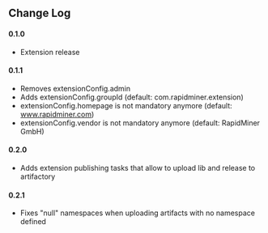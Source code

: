 ## Change Log
#### 0.1.0 
* Extension release
#### 0.1.1
* Removes extensionConfig.admin
* Adds extensionConfig.groupId  (default: com.rapidminer.extension)
* extensionConfig.homepage is not mandatory anymore (default: www.rapidminer.com)
* extensionConfig.vendor is not mandatory anymore (default: RapidMiner GmbH)
#### 0.2.0
* Adds extension publishing tasks that allow to upload lib and release to artifactory
#### 0.2.1
* Fixes "null" namespaces when uploading artifacts with no namespace defined
